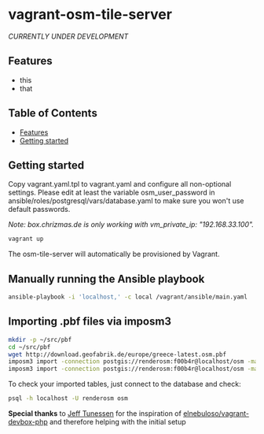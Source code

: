 # vagrant-osm-tile-server

*CURRENTLY UNDER DEVELOPMENT*

## Features

- this
- that

## Table of Contents

- [Features](#features)
- [Getting started](#getting-started)

## Getting started

Copy vagrant.yaml.tpl to vagrant.yaml and configure all non-optional settings.
Please edit at least the variable osm_user_password in ansible/roles/postgresql/vars/database.yaml to make sure you won't use default passwords.

*Note: box.chrizmas.de is only working with vm_private_ip: "192.168.33.100".*

```bash
vagrant up
```

The osm-tile-server will automatically be provisioned by Vagrant.

## Manually running the Ansible playbook

```bash
ansible-playbook -i 'localhost,' -c local /vagrant/ansible/main.yaml
```

## Importing .pbf files via imposm3

```bash
mkdir -p ~/src/pbf
cd ~/src/pbf
wget http://download.geofabrik.de/europe/greece-latest.osm.pbf
imposm3 import -connection postgis://renderosm:f00b4r@localhost/osm -mapping ~/src/imposm3/default-mapping.json -read ~/src/pbf/greece-latest.osm.pbf -write
imposm3 import -connection postgis://renderosm:f00b4r@localhost/osm -mapping ~/src/imposm3/default-mapping.json -deployproduction
```

To check your imported tables, just connect to the database and check:

```bash
psql -h localhost -U renderosm osm
```

**Special thanks** to [Jeff Tunessen](https://github.com/elnebuloso) for the inspiration of [elnebuloso/vagrant-devbox-php](https://github.com/elnebuloso/vagrant-devbox-php) and therefore helping with the initial setup
